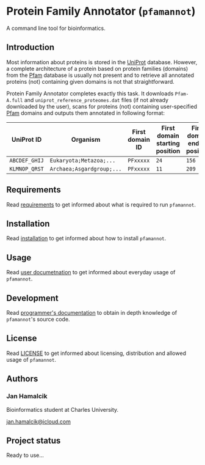 [//]: # (pfamannot)
[//]: # (Protein Family Annotator)
[//]: # ()
[//]: # (README.md)
[//]: # (Copyright © 2020 Jan Hamalčík)
[//]: # ()
[//]: # (Contains basic information about pfamannot's usage and installation)
[//]: # ()

# Protein Family Annotator (`pfamannot`)

A command line tool for bioinformatics.

## Introduction

Most information about proteins is stored in the
[UniProt](https://www.uniprot.org) database.
However, a complete architecture of a protein based on protein families
(domains) from the [Pfam](http://pfam.xfam.org) database is usually not
present and to retrieve all annotated proteins (not) containing given
domains is not that straightforward.

Protein Family Annotator completes exactly this task.
It downloads `Pfam-A.full` and `uniprot_reference_proteomes.dat` files
(if not already downloaded by the user), scans for proteins (not)
containing user-specified [Pfam](http://pfam.xfam.org) domains and
outputs them annotated in following format:

UniProt ID | Organism | First domain ID | First domain starting position | First domain ending position | ... | Last domain ID | Last domain starting position | Last domain ending position | Sequence
---------- | -------- | --------------- | ------------------------------ | ---------------------------- | --- | -------------- | ----------------------------- | --------------------------- | --------
`ABCDEF_GHIJ` | `Eukaryota;Metazoa;...` | `PFxxxxx` | `24` | `156` | `...` | `PFxxxxx` | `486` | `633` | `MFHLVA...DECYWL`
`KLMNOP_QRST` | `Archaea;Asgardgroup;...` | `PFxxxxx` | `11` | `209` | `...` | `PFxxxxx` | `789` | `941` | `MTGIIT...QPSCAY`

## Requirements

Read [requirements](docs/install/requirements.md) to get informed about
what is required to run `pfamannot`.

## Installation

Read [installation](docs/install/installation.md) to get informed about
how to install `pfamannot`.

## Usage

Read [user documetnation](docs/user) to get informed about everyday usage
of `pfamannot`.

## Development

Read [programmer's documentation](docs/development) to obtain in depth
knowledge of `pfamannot`'s source code.

## License

Read [LICENSE](LICENSE) to get informed about licensing, distribution and allowed usage
of `pfamannot`.

## Authors

### Jan Hamalcik

Bioinformatics student at Charles University.

jan.hamalcik@icloud.com

## Project status

Ready to use...
